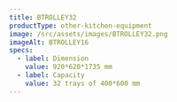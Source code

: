```yaml
---
title: BTROLLEY32
productType: other-kitchen-equipment
image: /src/assets/images/BTROLLEY32.png
imageAlt: BTROLLEY16
specs:
  - label: Dimension
    value: 920*620*1735 mm
  - label: Capacity
    value: 32 trays of 400*600 mm
---
```

